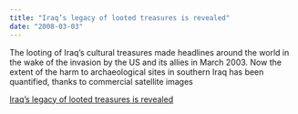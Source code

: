 ```yaml
---
title: "Iraq’s legacy of looted treasures is revealed"
date: "2008-03-03"
---
```


The looting of Iraq’s cultural treasures made headlines around the world in the wake of the invasion by the US and its allies in March 2003. Now the extent of the harm to archaeological sites in southern Iraq has been quantified, thanks to commercial satellite images  

  
[Iraq’s legacy of looted treasures is revealed](https://www.newscientist.com/article/mg19726453.200-iraqs-legacy-of-looted-treasures-is-revealed.html)
